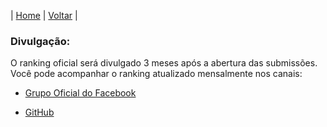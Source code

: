 | [Home](https://elastic.github.io/Elastic-Recognition-Program/) | [Voltar](https://elastic.github.io/Elastic-Recognition-Program/brazil) |

### Divulgação: ###

O ranking oficial será divulgado 3 meses após a abertura das submissões. Você pode acompanhar o ranking atualizado mensalmente nos canais:

- [Grupo Oficial do Facebook](https://www.facebook.com/groups/2538162326271261/)

- [GitHub](https://elastic.github.io/Elastic-Recognition-Program/ranking-piloto)
